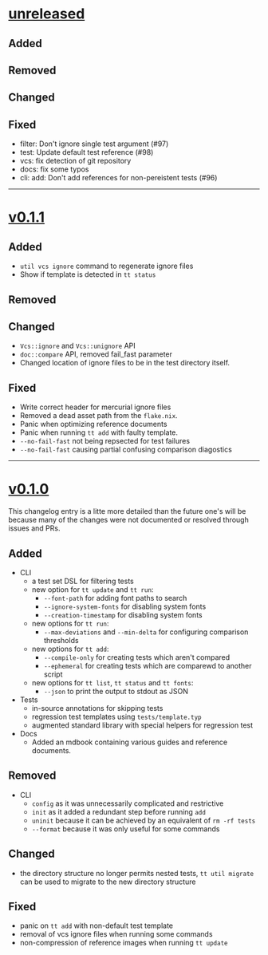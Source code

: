 # [unreleased](https://github.com/tingerrr/tytanic/releases/tags/)
## Added

## Removed

## Changed

## Fixed
- filter: Don't ignore single test argument (#97)
- test: Update default test reference (#98)
- vcs: fix detection of git repository
- docs: fix some typos
- cli: add: Don't add references for non-pereistent tests (#96)

---

# [v0.1.1](https://github.com/tingerrr/tytanic/releases/tags/v0.1.1)
## Added
- `util vcs ignore` command to regenerate ignore files
- Show if template is detected in `tt status`

## Removed

## Changed
- `Vcs::ignore` and `Vcs::unignore` API
- `doc::compare` API, removed fail_fast parameter
- Changed location of ignore files to be in the test directory itself.

## Fixed
- Write correct header for mercurial ignore files
- Removed a dead asset path from the `flake.nix`.
- Panic when optimizing reference documents
- Panic when running `tt add` with faulty template.
- `--no-fail-fast` not being repsected for test failures
- `--no-fail-fast` causing partial confusing comparison diagostics

---

# [v0.1.0](https://github.com/tingerrr/tytanic/releases/tags/v0.1.0)
This changelog entry is a litte more detailed than the future one's will be because many of the changes were not documented or resolved through issues and PRs.

## Added
- CLI
  - a test set DSL for filtering tests
  - new option for `tt update` and `tt run`:
    - `--font-path` for adding font paths to search
    - `--ignore-system-fonts` for disabling system fonts
    - `--creation-timestamp` for disabling system fonts
  - new options for `tt run`:
    - `--max-deviations` and `--min-delta` for configuring comparison thresholds
  - new options for `tt add`:
    - `--compile-only` for creating tests which aren't compared
    - `--ephemeral` for creating tests which are comparewd to another script
  - new options for `tt list`, `tt status` and `tt fonts`:
    - `--json` to print the output to stdout as JSON
- Tests
  - in-source annotations for skipping tests
  - regression test templates using `tests/template.typ`
  - augmented standard library with special helpers for regression test
- Docs
  - Added an mdbook containing various guides and reference documents.

## Removed
- CLI
  - `config` as it was unnecessarily complicated and restrictive
  - `init` as it added a redundant step before running `add`
  - `uninit` because it can be achieved by an equivalent of `rm -rf tests`
  - `--format` because it was only useful for some commands

## Changed
- the directory structure no longer permits nested tests, `tt util migrate` can be used to migrate to the new directory structure

## Fixed
- panic on `tt add` with non-default test template
- removal of vcs ignore files when running some commands
- non-compression of reference images when running `tt update`
